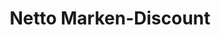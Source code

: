 ---
title: "Netto Marken-Discount"
url: /dueren/netto-marken-discount-nideggener-strasse/
shop: Supermarkt
---